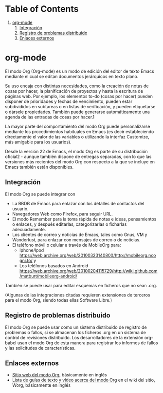 
# Table of Contents

1.  [org-mode](#orgc393dcd)
    1.  [Integración](#org6c93d98)
    2.  [Registro de problemas distribuido](#org7363582)
    3.  [Enlaces externos](#org5acece9)


<a id="orgc393dcd"></a>

# org-mode

El modo Org (Org-mode) es un modo de edición del editor de texto Emacs mediante el cual se editan documentos jerárquicos en texto plano.

Su uso encaja con distintas necesidades, como la creación de notas de cosas por hacer, la planificación de proyectos y hasta la escritura de páginas web. Por ejemplo, los elementos to-do (cosas por hacer) pueden disponer de prioridades y fechas de vencimiento, pueden estar subdivididos en subtareas o en listas de verificación, y pueden etiquetarse o dársele propiedades. También puede generarse automáticamente una agenda de las entradas de cosas por hacer.1​

La mayor parte del comportamiento del modo Org puede personalizarse mediante los procedimientos habituales en Emacs (es decir estableciendo directamente el valor de las variables o utilizando la interfaz Customize, más amigable para los usuarios).

Desde la versión 22 de Emacs, el modo Org es parte de su distribución oficial2​ - aunque también dispone de entregas separadas, con lo que las versiones más recientes del modo Org con respecto a la que se incluye en Emacs también están disponibles. 


<a id="org6c93d98"></a>

## Integración

El modo Org se puede integrar con

-   La BBDB de Emacs para enlazar con los detalles de contactos del usuario.
-   Navegadores Web como Firefox, para seguir URL.
-   El modo Remember para la toma rápida de notas e ideas, pensamientos o enlaces, y después editarlas, categorizarlas o ficharlas adecuadamente.
-   Los clientes de correo y noticias de Emacs, tales como Gnus, VM y Wanderlust, para enlazar con mensajes de correo o de noticias.
-   El teléfono móvil o celular a través de MobileOrg para:
    -   Iphone/Ipod <https://web.archive.org/web/20100323140800/http://mobileorg.ncogni.to/> y
    -   Los teléfonos basados en Android <https://web.archive.org/web/20100204115729/http://wiki.github.com/matburt/mobileorg-android/>

También se puede usar para editar esquemas en ficheros que no sean .org.

(Algunas de las integraciones citadas requieren extensiones de terceros para el modo Org, siendo todas ellas Software Libre.) 


<a id="org7363582"></a>

## Registro de problemas distribuido

El modo Org se puede usar como un sistema distribuido de registro de problemas o fallos, si se almacenan los ficheros .org en un sistema de control de revisiones distribuido. Los desarrolladores de la extensión org-babel usan el modo Org de esta manera para registrar los informes de fallos y las solicitudes de características.


<a id="org5acece9"></a>

## Enlaces externos

-   [Sitio web del modo Org](https://www.orgmode.org/), básicamente en inglés
-   [Lista de guías de texto y vídeo acerca del modo Org](https://orgmode.org/worg/index.html) en el wiki del sitio, Worg, básicamente en inglés

